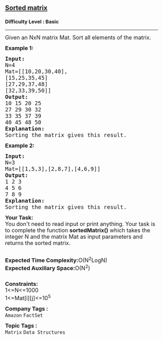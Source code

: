 <h2><a href="https://practice.geeksforgeeks.org/problems/sorted-matrix2333/1?page=3&difficulty[]=-1&status[]=solved&sortBy=submissions">Sorted matrix</a></h2><h3>Difficulty Level : Basic</h3><hr><div class="problems_problem_content__Xm_eO"><p><span style="font-size:18px">Given an NxN&nbsp;matrix Mat. Sort&nbsp;all elements of the matrix.</span></p>

<p><span style="font-size:18px"><strong>Example 1:</strong></span></p>

<pre><span style="font-size:18px"><strong>Input:</strong>
N=4
Mat=[[10,20,30,40],
[15,25,35,45] 
[27,29,37,48] 
[32,33,39,50]]
<strong>Output:</strong>
10 15 20 25 
27 29 30 32
33 35 37 39
40 45 48 50
<strong>Explanation:</strong>
Sorting the matrix gives this result.</span></pre>

<p><span style="font-size:18px"><strong>Example 2:</strong></span></p>

<pre><span style="font-size:18px"><strong>Input:</strong>
N=3
Mat=[[1,5,3],[2,8,7],[4,6,9]]
<strong>Output:</strong>
1 2 3 
4 5 6
7 8 9
<strong>Explanation:</strong>
Sorting the matrix gives this result.</span></pre>

<p><span style="font-size:18px"><strong>Your Task:</strong><br>
You don't need to read input or print anything. Your task is to complete the function <strong>sortedMatrix()</strong> which takes the integer N and the matrix Mat as input parameters and returns the sorted matrix.</span></p>

<p><br>
<span style="font-size:18px"><strong>Expected Time Complexity:</strong>O(N<sup>2</sup>LogN)<br>
<strong>Expected Auxillary Space:</strong>O(N<sup>2</sup>)</span></p>

<p><br>
<span style="font-size:18px"><strong>Constraints:</strong><br>
1&lt;=N&lt;=1000<br>
1&lt;=Mat[i][j]&lt;=10<sup>5</sup></span></p>
</div><p><span style=font-size:18px><strong>Company Tags : </strong><br><code>Amazon</code>&nbsp;<code>FactSet</code>&nbsp;<br><p><span style=font-size:18px><strong>Topic Tags : </strong><br><code>Matrix</code>&nbsp;<code>Data Structures</code>&nbsp;